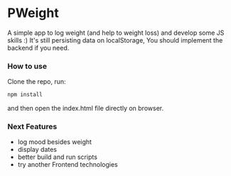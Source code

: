 # PWeight

A simple app to log weight (and help to weight loss) and develop some JS skills :)
It's still persisting data on localStorage, You should implement the backend if you need.

### How to use

Clone the repo, run:
```sh
npm install
```

and then open the index.html file directly on browser.

### Next Features
* log mood besides weight
* display dates
* better build and run scripts
* try another Frontend technologies
